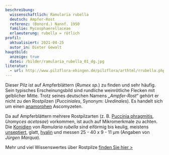 ```yaml
---
beschreibung:
  wissenschaftlich: Ramularia rubella
  deutsch: Ampfer-Rost
  referenz: (Bonord.) Nannf. 1950
  familie: Mycosphaerellaceae
  erlaeuterung: rubella = rötlich
profil:
  aktualisiert: 2021-04-25
  autor_in: Dieter Gewalt
hauptbild:
  anzeige: true
  datei: /bilder/ramularia_rubella_01_dg.jpg
literatur:
  - url: http://www.pilzflora-ehingen.de/pilzflora/arthtml/rrubella.php
---
```

Dieser Pilz ist auf Ampferblättern (*Rumex sp.*) zu finden und sehr häufig. Sein typisches Erscheinungsbild sind rundliche weinrötliche Flecken mit gelblicher Mitte. Trotz seines deutschen Namens *„Ampfer-Rost“* gehört er nicht zu den Rostpilzen (*Pucciniales*, Synonym: *Uredinales*). Es handelt sich um einen [anamorphen](Anamorphe "Glossar") Ascomyzeten.

Da auf Ampferblättern mehrere Rostpilzarten (z. B. [Puccinia phragmitis](/puccinia-phragmitis-großer-ampfer-schilfrost), *Uromyces acetosae*) vorkommen, ist auch auf Mikromerkmale zu achten. Die [Konidien](Konidien "Glossar") von *Ramularia rubella* sind eiförmig bis keulig, meistens [unseptiert](Septen "Glossar"), glatt, [hyalin](hyalin "Glossar") und messen 25 - 40 x 9 - 11 µm (Angaben von *Jürgen Marqua*).

Mehr und viel Wissenswertes über Rostpilze [finden Sie hier >](/verwandt/rostpilze)